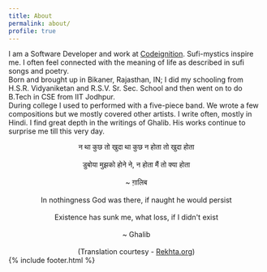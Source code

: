 ```yaml
---
title: About
permalink: about/
profile: true
---
```


I am a Software Developer and work at <a href="ttp://codeignition.co"
target="_blank">Codeignition</a>. 
Sufi-mystics inspire me. I often feel connected with the
meaning of life as described in sufi songs and poetry.
<br>
Born and brought up in Bikaner, Rajasthan, IN; I did my schooling
from H.S.R. Vidyaniketan and R.S.V. Sr. Sec. School and then went on to do B.Tech in CSE from IIT Jodhpur.
<br>
During college I used to performed with a five-piece band. We wrote
a few compositions but we mostly covered other artists. I write often, mostly in Hindi. I find great depth in the writings of Ghalib. His works continue to surprise me till
this very day.

<center>
<div>
न था कुछ तो खुदा था कुछ न होता तो खुदा होता 
<br>
<br>
डुबोया मुझको होने ने, न होता मैं तो क्या होता
<br>
<br>
~ ग़ालिब 
</div>
<br>
In nothingness God was there, if naught he would persist
<br>
<br>
Existence has sunk me, what loss, if I didn't exist
<br>
<br>
~ Ghalib
<br>
<br>
(Translation courtesy - <a href="rekhta.org" target="_blank">Rekhta.org</a>)
</center>
{% include footer.html %}
